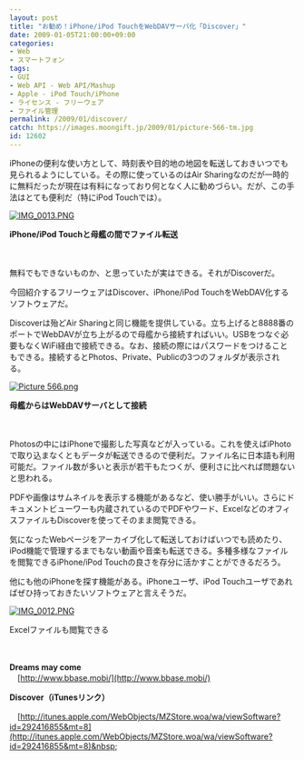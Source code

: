```yaml
---
layout: post
title: "お勧め！iPhone/iPod TouchをWebDAVサーバ化「Discover」"
date: 2009-01-05T21:00:00+09:00
categories:
- Web
- スマートフォン
tags: 
- GUI
- Web API - Web API/Mashup
- Apple - iPod Touch/iPhone
- ライセンス - フリーウェア
- ファイル管理
permalink: /2009/01/discover/
catch: https://images.moongift.jp/2009/01/picture-566-tm.jpg
id: 12602
---
```

iPhoneの便利な使い方として、時刻表や目的地の地図を転送しておきいつでも見られるようにしている。その際に使っているのはAir Sharingなのだが一時的に無料だったが現在は有料になっており何となく人に勧めづらい。だが、この手法はとても便利だ（特にiPod Touchでは）。

  

[![IMG_0013.PNG](https://images.moongift.jp/2009/01/img-0013-tm.jpg)](https://images.moongift.jp/2009/01/img-0013.png)  
  
**iPhone/iPod Touchと母艦の間でファイル転送**

  

　

  

無料でもできないものか、と思っていたが実はできる。それがDiscoverだ。

  

今回紹介するフリーウェアはDiscover、iPhone/iPod TouchをWebDAV化するソフトウェアだ。

  
<!--more-->

Discoverは殆どAir Sharingと同じ機能を提供している。立ち上げると8888番のポートでWebDAVが立ち上がるので母艦から接続すればいい。USBをつなぐ必要もなくWiFi経由で接続できる。なお、接続の際にはパスワードをつけることもできる。接続するとPhotos、Private、Publicの3つのフォルダが表示される。

  

[![Picture 566.png](https://images.moongift.jp/2009/01/picture-566-tm.jpg)](https://images.moongift.jp/2009/01/picture-566.png)  
  
**母艦からはWebDAVサーバとして接続**

  

　

  

Photosの中にはiPhoneで撮影した写真などが入っている。これを使えばiPhotoで取り込まなくともデータが転送できるので便利だ。ファイル名に日本語も利用可能だ。ファイル数が多いと表示が若干もたつくが、便利さに比べれば問題ないと思われる。

  

PDFや画像はサムネイルを表示する機能があるなど、使い勝手がいい。さらにドキュメントビューワーも内蔵されているのでPDFやワード、ExcelなどのオフィスファイルもDiscoverを使ってそのまま閲覧できる。

  

気になったWebページをアーカイブ化して転送しておけばいつでも読めたり、iPod機能で管理するまでもない動画や音楽も転送できる。多種多様なファイルを閲覧できるiPhone/iPod Touchの良さを存分に活かすことができるだろう。

  

他にも他のiPhoneを探す機能がある。iPhoneユーザ、iPod Touchユーザであればぜひ持っておきたいソフトウェアと言えそうだ。

  

[![IMG_0012.PNG](https://images.moongift.jp/2009/01/img-0012-tm.jpg)](https://images.moongift.jp/2009/01/img-0012.png)  
  
Excelファイルも閲覧できる

  

　

  

**Dreams may come**  
　[http://www.bbase.mobi/](http://www.bbase.mobi/)

  

**Discover（iTunesリンク）**  
  
　[http://itunes.apple.com/WebObjects/MZStore.woa/wa/viewSoftware?id=292416855&mt=8](http://itunes.apple.com/WebObjects/MZStore.woa/wa/viewSoftware?id=292416855&mt=8)&nbsp;&nbsp;

  
